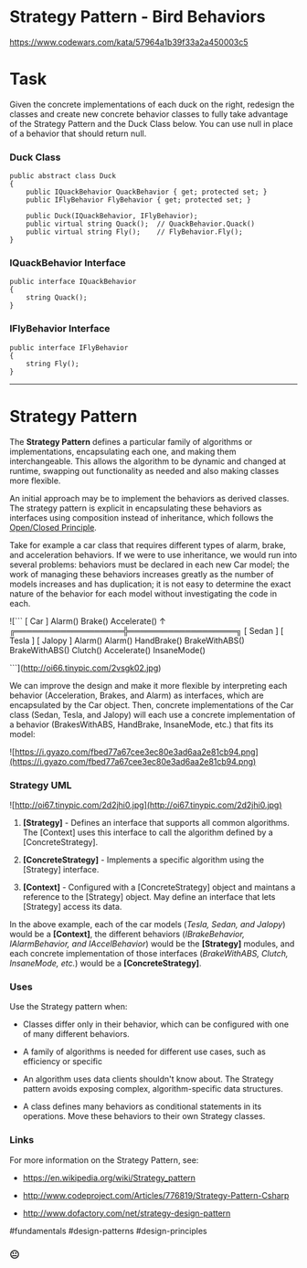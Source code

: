 # Strategy Pattern - Bird Behaviors

https://www.codewars.com/kata/57964a1b39f33a2a450003c5

# Task

Given the concrete implementations of each duck on the right, redesign the classes and create new concrete behavior classes to fully take advantage of the Strategy Pattern and the Duck Class below. You can use null in place of a behavior that should return null.

### Duck Class

```
public abstract class Duck
{
    public IQuackBehavior QuackBehavior { get; protected set; }
    public IFlyBehavior FlyBehavior { get; protected set; }
    
    public Duck(IQuackBehavior, IFlyBehavior);
    public virtual string Quack();  // QuackBehavior.Quack()
    public virtual string Fly();    // FlyBehavior.Fly();
}
```

### IQuackBehavior Interface

```
public interface IQuackBehavior
{
    string Quack();
}
```

### IFlyBehavior Interface

```
public interface IFlyBehavior
{
    string Fly();
}
```

--------------------------------------------------

# Strategy Pattern

The __Strategy Pattern__ defines a particular family of algorithms or implementations, encapsulating each one, and making them interchangeable. This allows the algorithm to be dynamic and changed at runtime, swapping out functionality as needed and also making classes more flexible.

An initial approach may be to implement the behaviors as derived classes. The strategy pattern is explicit in encapsulating these behaviors as interfaces using composition instead of inheritance, which follows the [Open/Closed Principle](https://en.wikipedia.org/wiki/Strategy_pattern#Strategy_and_open.2Fclosed_principle).

Take for example a car class that requires different types of alarm, brake, and acceleration behaviors. If we were to use inheritance, we would run into several problems: behaviors must be declared in each new Car model; the work of managing these behaviors increases greatly as the number of models increases and has duplication; it is not easy to determine the exact nature of the behavior for each model without investigating the code in each.

![\`\`\` [ Car ] Alarm() Brake() Accelerate() ↑ ╔═══════════════════╬═══════════════════╗ [ Sedan ] [ Tesla ] [ Jalopy ] Alarm() Alarm() HandBrake() BrakeWithABS() BrakeWithABS() Clutch() Accelerate() InsaneMode()

\`\`\`](http://oi66.tinypic.com/2vsgk02.jpg)

We can improve the design and make it more flexible by interpreting each behavior (Acceleration, Brakes, and Alarm) as interfaces, which are encapsulated by the Car object. Then, concrete implementations of the Car class (Sedan, Tesla, and Jalopy) will each use a concrete implementation of a behavior (BrakesWithABS, HandBrake, InsaneMode, etc.) that fits its model:

![https://i.gyazo.com/fbed77a67cee3ec80e3ad6aa2e81cb94.png](https://i.gyazo.com/fbed77a67cee3ec80e3ad6aa2e81cb94.png)

### Strategy UML

![http://oi67.tinypic.com/2d2jhi0.jpg](http://oi67.tinypic.com/2d2jhi0.jpg)

1. __[Strategy]__ - Defines an interface that supports all common algorithms. The [Context] uses this interface to call the algorithm defined by a [ConcreteStrategy].

2. __[ConcreteStrategy]__ - Implements a specific algorithm using the [Strategy] interface.

3. __[Context]__ - Configured with a [ConcreteStrategy] object and maintans a reference to the [Strategy] object. May define an interface that lets [Strategy] access its data.

In the above example, each of the car models (_Tesla, Sedan, and Jalopy_) would be a __[Context]__, the different behaviors (_IBrakeBehavior, IAlarmBehavior, and IAccelBehavior_) would be the __[Strategy]__ modules, and each concrete implementation of those interfaces (_BrakeWithABS, Clutch, InsaneMode, etc._) would be a __[ConcreteStrategy]__.

### Uses

Use the Strategy pattern when:

- Classes differ only in their behavior, which can be configured with one of many different behaviors.

- A family of algorithms is needed for different use cases, such as efficiency or specific

- An algorithm uses data clients shouldn't know about. The Strategy pattern avoids exposing complex, algorithm-specific data structures.

- A class defines many behaviors as conditional statements in its operations. Move these behaviors to their own Strategy classes.

### Links

For more information on the Strategy Pattern, see:

- https://en.wikipedia.org/wiki/Strategy_pattern

- http://www.codeproject.com/Articles/776819/Strategy-Pattern-Csharp

- http://www.dofactory.com/net/strategy-design-pattern

#fundamentals #design-patterns #design-principles

### :neutral_face:
